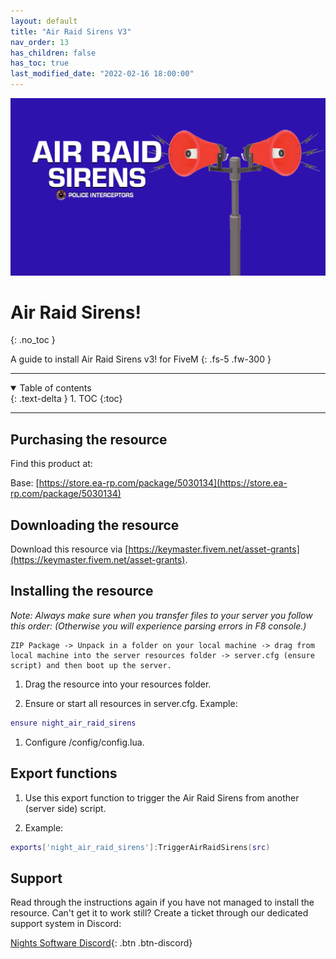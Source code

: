 ```yaml
---
layout: default
title: "Air Raid Sirens V3"
nav_order: 13
has_children: false
has_toc: true
last_modified_date: "2022-02-16 18:00:00"
---
```


<img class="cover-img" src="/assets/img/airRaidSirens.png" alt="Air Raid Sirens V3" draggable="false">

# Air Raid Sirens!
{: .no_toc }

A guide to install Air Raid Sirens v3! for FiveM
{: .fs-5 .fw-300 }

---

<details open markdown="block">
  <summary>
    Table of contents
  </summary>
  {: .text-delta }
1. TOC
{:toc}
</details>

---

## Purchasing the resource

Find this product at:

Base: [https://store.ea-rp.com/package/5030134](https://store.ea-rp.com/package/5030134)

## Downloading the resource

Download this resource via [https://keymaster.fivem.net/asset-grants](https://keymaster.fivem.net/asset-grants).

## Installing the resource

*Note: Always make sure when you transfer files to your server you follow this order: (Otherwise you will experience parsing errors in F8 console.)*

```
ZIP Package -> Unpack in a folder on your local machine -> drag from local machine into the server resources folder -> server.cfg (ensure script) and then boot up the server.
```

1. Drag the resource into your resources folder.

1. Ensure or start all resources in server.cfg. 
Example:
```lua
ensure night_air_raid_sirens
```

1. Configure /config/config.lua.

## Export functions

1. Use this export function to trigger the Air Raid Sirens from another (server side) script.

1. Example:
```lua
exports['night_air_raid_sirens']:TriggerAirRaidSirens(src)
```

## Support

Read through the instructions again if you have not managed to install the resource. Can't get it to work still? 
Create a ticket through our dedicated support system in Discord: 

[Nights Software Discord](https://ns.ea-rp.com){: .btn .btn-discord}
